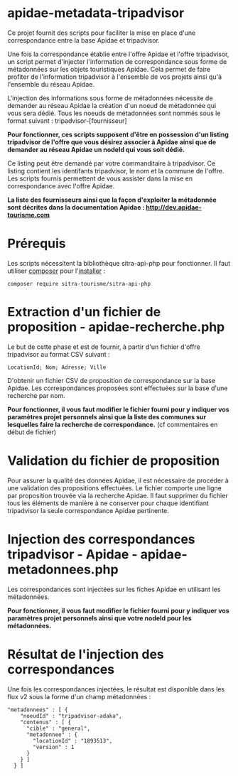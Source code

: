 # apidae-metadata-tripadvisor

Ce projet fournit des scripts pour faciliter la mise en place d'une
correspondance entre la base Apidae et tripadvisor.

Une fois la correspondance établie entre l'offre Apidae et l'offre tripadvisor,
un script permet d'injecter l'information de correspondance sous forme de
métadonnées sur les objets touristiques Apidae. Cela permet de faire profiter
de l'information tripadvisor à l'ensemble de vos projets ainsi qu'à l'ensemble
du réseau Apidae.

L'injection des informations sous forme de métadonnées nécessite de demander
au réseau Apidae la création d'un noeud de métadonnée qui vous sera dédié.
Tous les noeuds de métadonnées sont nommés sous le format suivant :
  tripadvisor-[fournisseur]

**Pour fonctionner, ces scripts supposent d'être en possession d'un listing
tripadvisor de l'offre que vous désirez associer à Apidae ainsi que de
demander au réseau Apidae un nodeId qui vous soit dédié.**

Ce listing peut être demandé par votre commanditaire à tripadvisor. Ce
listing contient les identifants tripadvisor, le nom et la commune de l'offre.
Les scripts fournis permettent de vous assister dans la mise en correspondance
avec l'offre Apidae.

**La liste des fournisseurs ainsi que la façon d'exploiter la métadonnée sont
décrites dans la documentation Apidae : http://dev.apidae-tourisme.com**

# Prérequis

Les scripts nécessitent la bibliothèque sitra-api-php pour fonctionner. Il faut
utiliser [composer](https://getcomposer.org/) pour
l'[installer](https://github.com/sitra-tourisme/sitra-api-php/) :

```
composer require sitra-tourisme/sitra-api-php
```

# Extraction d'un fichier de proposition - apidae-recherche.php

Le but de cette phase et est de fournir, à partir d'un fichier d'offre
tripadvisor au format CSV suivant :

```
LocationId; Nom; Adresse; Ville
```

D'obtenir un fichier CSV de proposition de correspondance sur la base Apidae.
Les correspondances proposées sont effectuées sur la base d'une recherche par
nom.

**Pour fonctionner, il vous faut modifier le fichier fourni pour y indiquer
vos paramètres projet personnels ainsi que la liste des communes sur
lesquelles faire la recherche de correspondance.** (cf commentaires en début de
fichier)

# Validation du fichier de proposition

Pour assurer la qualité des données Apidae, il est nécessaire de procéder à une
validation des propositions effectuées. Le fichier comporte une ligne par
proposition trouvée via la recherche Apidae. Il faut supprimer du fichier tous
les éléments de manière à ne conserver pour chaque identifiant tripadvisor la
seule correspondance Apidae pertinente.

# Injection des correspondances tripadvisor - Apidae - apidae-metadonnees.php

Les correspondances sont injectées sur les fiches Apidae en utilisant les
métadonnées.

**Pour fonctionner, il vous faut modifier le fichier fourni pour y indiquer
vos paramètres projet personnels ainsi que votre nodeId pour les métadonnées.**

# Résultat de l'injection des correspondances

Une fois les correspondances injectées, le résultat est disponible dans les
flux v2 sous la forme d'un champ métadonnées :

```
"metadonnees" : [ {
    "noeudId" : "tripadvisor-adaka",
    "contenus" : [ {
      "cible" : "general",
      "metadonnee" : {
        "locationId" : "1893513",
        "version" : 1
      }
    } ]
  } ]
```
